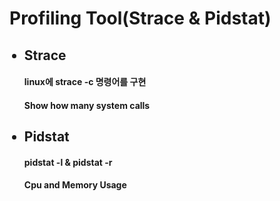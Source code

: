 <h1>Profiling Tool(Strace & Pidstat)</h1>
<ul>
  <h2><li>Strace</li></h2>
    <h4>linux에 strace -c 명령어를 구현</h4>
    <h4>Show how many system calls</h4>
  <h2><li>Pidstat</li></h2>
    <h4>pidstat -l & pidstat -r</h4>
    <h4>Cpu and Memory Usage</h4>
</ul>

